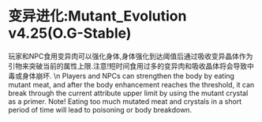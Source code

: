 # 变异进化:Mutant_Evolution v4.25(O.G-Stable)
玩家和NPC食用变异肉可以强化身体,身体强化到达阈值后通过吸收变异晶体作为引物来突破当前的属性上限.注意!短时间食用过多的变异肉和吸收晶体将会导致中毒或身体崩坏.
\n Players and NPCs can strengthen the body by eating mutant meat, and after the body enhancement reaches the threshold, it can break through the current attribute upper limit by using the mutant crystal as a primer. Note! Eating too much mutated meat and crystals in a short period of time will lead to poisoning or body breakdown.
